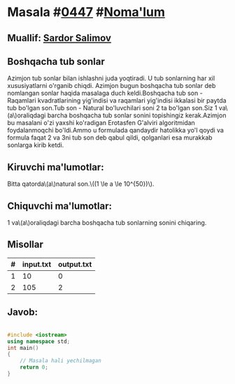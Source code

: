 
<h1>Masala #<a href="https://robocontest.uz/tasks/0447">0447</a> #<a href="https://robocontest.uz/tasks?category=1">Noma'lum</a></h1>
<h2> Muallif: <a href="https://robocontest.uz/profile/ds_forrest">Sardor Salimov</a></h2>
<h2>Boshqacha tub sonlar</h2>
<p>Azimjon tub sonlar bilan ishlashni juda yoqtiradi. U tub sonlarning har xil xususiyatlarni o'rganib chiqdi. Azimjon bugun boshqacha tub sonlar deb nomlangan sonlar haqida masalaga duch keldi.Boshqacha tub son - Raqamlari kvadratlarining yig'indisi va raqamlari yig'indisi ikkalasi bir paytda tub bo'lgan son.Tub son - Natural bo'luvchilari soni 2 ta bo'lgan son.Siz 1 va\(a\)oraliqdagi barcha boshqacha tub sonlar sonini topishingiz kerak.Azimjon bu masalani o'zi yaxshi ko'radigan Erotasfen G'alviri algoritmidan foydalanmoqchi bo'ldi.Ammo u formulada qandaydir hatolikka yo'l qoydi va formula faqat 2 va 3ni tub son deb qabul qildi, qolganlari esa murakkab sonlarga kirib ketdi.</p>
<h2>Kiruvchi ma'lumotlar:</h2>
<p>Bitta qatorda\(a\)natural son.\((1 \le a \le 10^{50})\).</p>
<h2>Chiquvchi ma'lumotlar:</h2>
<p>1 va\(a\)oraliqdagi barcha boshqacha tub sonlarning sonini chiqaring.</p>
<h2>Misollar</h2>
<table>
    <thead>
        <tr>
            <th>#</th>
            <th>input.txt</th>
            <th>output.txt</th>
        </tr>
    </thead>
    <tbody>
            <tr>
                <td>1</td>
                <td>10</td>
                <td>0</td>
            </tr>
            <tr>
                <td>2</td>
                <td>105</td>
                <td>2</td>
            </tr>
    </tbody>
    </table>
    
<h2>Javob:</h2>

######
```cpp
#include <iostream>
using namespace std;
int main()
{
    // Masala hali yechilmagan
    return 0;
}
```
